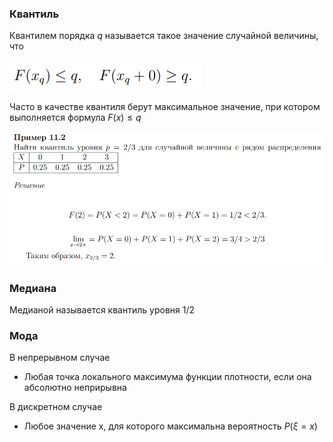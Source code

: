 ### Квантиль 
Квантилем порядка $q$ называется такое значение случайной величины, что

![](./images/КвантМедМод/квантиль.png)

Часто в качестве квантиля берут максимальное значение, при котором выполняется формула $F(x)≤q$

![](./images/КвантМедМод/квантиль_прмиер.png)

### Медиана

Медианой называется квантиль уровня 1/2

### Мода

В непрерывном случае
- Любая точка локального максимума функции плотности, если она абсолютно неприрывна

В дискретном случае
- Любое значение x, для которого максимальна вероятность $P(ξ=x)$